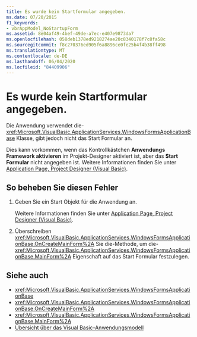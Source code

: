 ```yaml
---
title: Es wurde kein Startformular angegeben.
ms.date: 07/20/2015
f1_keywords:
- vbrAppModel_NoStartupForm
ms.assetid: 8e04af49-4bef-49de-a7ec-e407e9873da7
ms.openlocfilehash: 058deb1378ed9218274ae20c8340178f7c8fa58c
ms.sourcegitcommit: f8c270376ed905f6a8896ce0fe25b4f4b38ff498
ms.translationtype: MT
ms.contentlocale: de-DE
ms.lasthandoff: 06/04/2020
ms.locfileid: "84409906"
---
```

# <a name="a-startup-form-has-not-been-specified"></a>Es wurde kein Startformular angegeben.

Die Anwendung verwendet die- <xref:Microsoft.VisualBasic.ApplicationServices.WindowsFormsApplicationBase> Klasse, gibt jedoch nicht das Start Formular an.  
  
 Dies kann vorkommen, wenn das Kontrollkästchen **Anwendungs Framework aktivieren** im Projekt-Designer aktiviert ist, aber das **Start Formular** nicht angegeben ist. Weitere Informationen finden Sie unter [Application Page, Project Designer (Visual Basic)](/visualstudio/ide/reference/application-page-project-designer-visual-basic).  
  
## <a name="to-correct-this-error"></a>So beheben Sie diesen Fehler  
  
1. Geben Sie ein Start Objekt für die Anwendung an.  
  
     Weitere Informationen finden Sie unter [Application Page, Project Designer (Visual Basic)](/visualstudio/ide/reference/application-page-project-designer-visual-basic).  
  
2. Überschreiben <xref:Microsoft.VisualBasic.ApplicationServices.WindowsFormsApplicationBase.OnCreateMainForm%2A> Sie die-Methode, um die- <xref:Microsoft.VisualBasic.ApplicationServices.WindowsFormsApplicationBase.MainForm%2A> Eigenschaft auf das Start Formular festzulegen.  
  
## <a name="see-also"></a>Siehe auch

- <xref:Microsoft.VisualBasic.ApplicationServices.WindowsFormsApplicationBase>
- <xref:Microsoft.VisualBasic.ApplicationServices.WindowsFormsApplicationBase.OnCreateMainForm%2A>
- <xref:Microsoft.VisualBasic.ApplicationServices.WindowsFormsApplicationBase.MainForm%2A>
- [Übersicht über das Visual Basic-Anwendungsmodell](../../developing-apps/development-with-my/overview-of-the-visual-basic-application-model.md)
